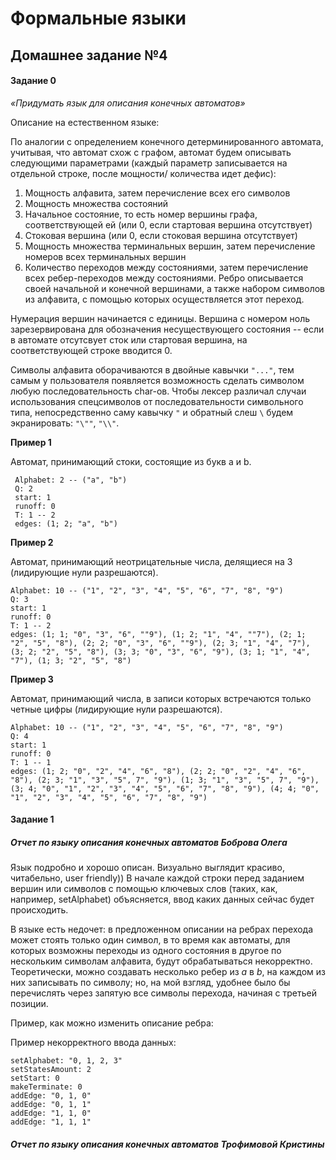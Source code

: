# Формальные языки
## Домашнее задание №4

#### Задание 0
*«Придумать язык для описания конечных автоматов»*

Описание на естественном языке:

По аналогии с определением конечного детерминированного автомата, учитывая, что автомат схож с графом, автомат будем описывать следующими параметрами (каждый параметр записывается на отдельной строке, после мощности/ количества идет дефис):
1. Мощность алфавита, затем перечисление всех его символов
2. Мощность множества состояний
3. Начальное состояние, то есть номер вершины графа, соответствующей ей (или 0, если стартовая вершина отсутствует)
4. Стоковая вершина (или 0, если стоковая вершина отсутствует)
5. Мощность множества терминальных вершин, затем перечисление номеров всех терминальных вершин
6. Количество переходов между состояниями, затем перечисление всех ребер-переходов между состояниями. Ребро описывается своей начальной и конечной вершинами, а также набором символов из алфавита, с помощью которых осуществляется этот переход.

Нумерация вершин начинается с единицы. Вершина с номером ноль зарезервирована для обозначения несуществующего состояния -- если в автомате отсутсвует сток или стартовая вершина, на соответствующей строке вводится 0.

Символы алфавита оборачиваются в двойные кавычки `"..."`, тем самым у пользователя появляется возможность сделать символом любую последовательность char-ов. Чтобы лексер различал случаи использования спецсимволов от последовательности символьного типа, непосредственно саму кавычку `"` и обратный слеш `\` будем экранировать: `"\""`, `"\\"`.

**Пример 1**

Автомат, принимающий стоки, состоящие из букв a и b.
```
 Alphabet: 2 -- ("a", "b")
 Q: 2
 start: 1
 runoff: 0
 T: 1 -- 2
 edges: (1; 2; "a", "b")
```
**Пример 2**

Автомат, принимающий неотрицательные числа, делящиеся на 3 (лидирующие нули разрешаются).
```
Alphabet: 10 -- ("1", "2", "3", "4", "5", "6", "7", "8", "9")
Q: 3
start: 1
runoff: 0
T: 1 -- 2
edges: (1; 1; "0", "3", "6", ""9"), (1; 2; "1", "4", ""7"), (2; 1; "2", "5", "8"), (2; 2; "0", "3", "6", ""9"), (2; 3; "1", "4", "7"), (3; 2; "2", "5", "8"), (3; 3; "0", "3", "6", "9"), (3; 1; "1", "4", "7"), (1; 3; "2", "5", "8")
```
**Пример 3**

Автомат, принимающий числа, в записи которых встречаются только четные цифры (лидирующие нули разрешаются).
```
Alphabet: 10 -- ("1", "2", "3", "4", "5", "6", "7", "8", "9")
Q: 4
start: 1
runoff: 0
T: 1 -- 1
edges: (1; 2; "0", "2", "4", "6", "8"), (2; 2; "0", "2", "4", "6", "8"), (2; 3; "1", "3", "5", 7", "9"), (1; 3; "1", "3", "5", 7", "9"), (3; 4; "0", "1", "2", "3", "4", "5", "6", "7", "8", "9"), (4; 4; "0", "1", "2", "3", "4", "5", "6", "7", "8", "9")
```

#### Задание 1

##### Отчет по языку описания конечных автоматов Боброва Олега

Язык подробно и хорошо описан. Визуально выглядит красиво, читабельно, user friendly)) В начале каждой строки перед заданием вершин или символов с помощью ключевых слов (таких, как, например, setAlphabet) объясняется, ввод каких данных сейчас будет происходить.

В языке есть недочет: в предложенном описании на ребрах перехода может стоять только один символ, в то время как автоматы, для которых возможны переходы из одного состояния в другое по нескольким символам алфавита, будут обрабатываться некорректно.
Теоретически, можно создавать несколько ребер из *a* в *b*, на каждом из них записывать по символу; но, на мой взгляд, удобнее было бы перечислять через запятую все символы перехода, начиная с третьей позиции.

Пример, как можно изменить описание ребра:


Пример некорректного ввода данных:
```
setAlphabet: "0, 1, 2, 3"
setStatesAmount: 2
setStart: 0
makeTerminate: 0
addEdge: "0, 1, 0"
addEdge: "0, 1, 1"
addEdge: "1, 1, 0"
addEdge: "1, 1, 1"
```

##### Отчет по языку описания конечных автоматов Трофимовой Кристины
